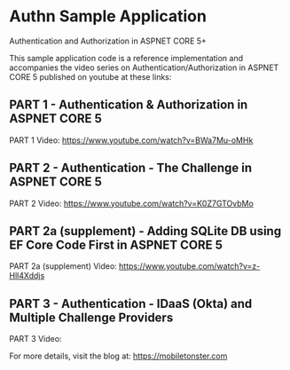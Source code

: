 # Authn Sample Application
Authentication and Authorization in ASPNET CORE 5+

This sample application code is a reference implementation and accompanies the video series on Authentication/Authorization in ASPNET CORE 5 published on youtube at these links:

## PART 1 - Authentication & Authorization in ASPNET CORE 5
PART 1 Video: https://www.youtube.com/watch?v=BWa7Mu-oMHk

## PART 2 - Authentication - The Challenge  in ASPNET CORE 5
PART 2 Video: https://www.youtube.com/watch?v=K0Z7GTOvbMo

## PART 2a (supplement) - Adding SQLite DB using EF Core Code First in ASPNET CORE 5
PART 2a (supplement) Video: https://www.youtube.com/watch?v=z-Hll4Xddjs

## PART 3 - Authentication - IDaaS (Okta) and Multiple Challenge Providers
PART 3 Video:


For more details, visit the blog at: https://mobiletonster.com





